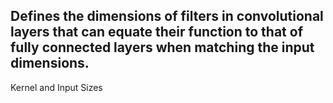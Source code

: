 Defines the dimensions of filters in convolutional layers that can equate their function to that of fully connected layers when matching the input dimensions.
---
Kernel and Input Sizes
